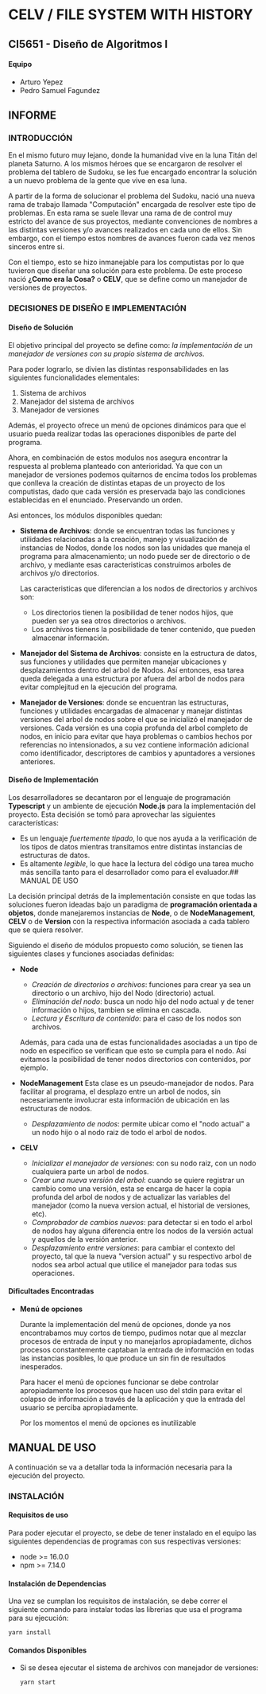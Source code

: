 # CELV / FILE SYSTEM WITH HISTORY
## CI5651 - Diseño de Algoritmos I
#### Equipo
- Arturo Yepez
- Pedro Samuel Fagundez

## INFORME

### INTRODUCCIÓN
En el mismo futuro muy lejano, donde la humanidad vive en la luna Titán del planeta Saturno. A los mismos héroes que se encargaron de resolver el problema del tablero de Sudoku, se les fue encargado encontrar la solución a un nuevo problema de la gente que vive en esa luna.

A partir de la forma de solucionar el problema del Sudoku, nació una nueva rama de trabajo llamada "Computación" encargada de resolver este tipo de problemas. En esta rama se suele llevar una rama de de control muy estricto del avance de sus proyectos, mediante convenciones de nombres a las distintas versiones y/o avances realizados en cada uno de ellos. Sin embargo, con el tiempo estos nombres de avances fueron cada vez menos sinceros entre si.

Con el tiempo, esto se hizo inmanejable para los computistas por lo que tuvieron que diseñar una solución para este problema. De este proceso nació **¿Como era la Cosa?** o **CELV**, que se define como un manejador de versiones de proyectos.

### DECISIONES DE DISEÑO E IMPLEMENTACIÓN

#### Diseño de Solución
El objetivo principal del proyecto se define como: *la implementación de un manejador de versiones con su propio sistema de archivos*.

Para poder lograrlo, se divien las distintas responsabilidades en las siguientes funcionalidades elementales:

1. Sistema de archivos
1. Manejador del sistema de archivos
1. Manejador de versiones

Además, el proyecto ofrece un menú de opciones dinámicos para que el usuario pueda realizar todas las operaciones disponibles de parte del programa.

Ahora, en combinación de estos modulos nos asegura encontrar la respuesta al problema planteado con anterioridad. Ya que con un manejador de versiones podemos quitarnos de encima todos los problemas que conlleva la creación de distintas etapas de un proyecto de los computistas, dado que cada versión es preservada bajo las condiciones establecidas en el enunciado. Preservando un orden.

Asi entonces, los módulos disponibles quedan:
- **Sistema de Archivos**: donde se encuentran todas las funciones y utilidades relacionadas a la creación, manejo y visualización de instancias de Nodos, donde los nodos son las unidades que maneja el programa para almacenamiento; un nodo puede ser de directorio o de archivo, y mediante esas caracteristicas construimos arboles de archivos y/o directorios.

  Las caracteristicas que diferencian a los nodos de directorios y archivos son:
  * Los directorios tienen la posibilidad de tener nodos hijos, que pueden ser ya sea otros directorios o archivos.
  * Los archivos tienens la posibilidade de tener contenido, que pueden almacenar información. 

- **Manejador del Sistema de Archivos**: consiste en la estructura de datos, sus funciones y utilidades que permiten manejar ubicaciones y desplazamientos dentro del arbol de Nodos. Así entonces, esa tarea queda delegada a una estructura por afuera del arbol de nodos para evitar complejitud en la ejecución del programa.
- **Manejador de Versiones**: donde se encuentran las estructuras, funciones y utilidades encargadas de almacenar y manejar distintas versiones del arbol de nodos sobre el que se inicializó el manejador de versiones. Cada versión es una copia profunda del arbol completo de nodos, en inicio para evitar que haya problemas o cambios hechos por referencias no intensionados, a su vez contiene información adicional como identificador, descriptores de cambios y apuntadores a versiones anteriores.

#### Diseño de Implementación

Los desarrolladores se decantaron por el lenguaje de programación **Typescript** y un ambiente de ejecución **Node.js** para la implementación del proyecto. Esta decisión se tomó para aprovechar las siguientes características:
  * Es un lenguaje *fuertemente tipado*, lo que nos ayuda a la verificación de los tipos de datos mientras transitamos entre distintas instancias de estructuras de datos.
  * Es altamente *legible*, lo que hace la lectura del código una tarea mucho más sencilla tanto para el desarrollador como para el evaluador.## MANUAL DE USO

La decisión principal detrás de la implementación consiste en que todas las soluciones fueron ideadas bajo un paradigma de **programación orientada a objetos**, donde manejaremos instancias de **Node**, o de **NodeManagement**, **CELV** o de **Version** con la respectiva información asociada a cada tablero que se quiera resolver.

Siguiendo el diseño de módulos propuesto como solución, se tienen las siguientes clases  y funciones asociadas definidas:

- **Node**
  * *Creación de directorios o archivos*: funciones para crear ya sea un directorio o un archivo, hijo del Nodo (directorio) actual.
  * *Eliminación del nodo*: busca un nodo hijo del nodo actual y de tener información o hijos, tambien se elimina en cascada.
  * *Lectura y Escritura de contenido*: para el caso de los nodos son archivos.

  Además, para cada una de estas funcionalidades asociadas a un tipo de nodo en especifico se verifican que esto se cumpla para el nodo. Así evitamos la posibilidad de tener nodos directorios con contenidos, por ejemplo.

- **NodeManagement**
  Esta clase es un pseudo-manejador de nodos. Para facilitar al programa, el desplazo entre un arbol de nodos, sin necesariamente involucrar esta información de ubicación en las estructuras de nodos.

  * *Desplazamiento de nodos*: permite ubicar como el "nodo actual" a un nodo hijo o al nodo raiz de todo el arbol de nodos.

- **CELV**
  * *Inicializar el manejador de versiones*: con su nodo raiz, con un nodo cualquiera parte un arbol de nodos.
  * *Crear una nueva versión del arbol*: cuando se quiere registrar un cambio como una versión, esta se encarga de hacer la copia profunda del arbol de nodos y de actualizar las variables del manejador (como la nueva version actual, el historial de versiones, etc).
  * *Comprobador de cambios nuevos*: para detectar si en todo el arbol de nodos hay alguna diferencia entre los nodos de la versión actual y aquellos de la versión anterior.
  * *Desplazamiento entre versiones*: para cambiar el contexto del proyecto, tal que la nueva "version actual" y su respectivo arbol de nodos sea arbol actual que utilice el manejador para todas sus operaciones.  


#### Dificultades Encontradas

* **Menú de opciones**

  Durante la implementación del menú de opciones, donde ya nos encontrabamos muy cortos de tiempo, pudimos notar que al mezclar procesos de entrada de input y no manejarlos apropiadamente, dichos procesos constantemente captaban la entrada de información en todas las instancias posibles, lo que produce un sin fin de resultados inesperados.

  Para hacer el menú de opciones funcionar se debe controlar apropiadamente los procesos que hacen uso del stdin para evitar el colapso de información a través de la aplicación y que la entrada del usuario se perciba apropiadamente. 

  Por los momentos el menú de opciones es inutilizable

## MANUAL DE USO

A continuación se va a detallar toda la información necesaria para la ejecución del proyecto.

### INSTALACIÓN
#### Requisitos de uso

Para poder ejecutar el proyecto, se debe de tener instalado en el equipo las siguientes dependencias de programas con sus respectivas versiones:
* node >= 16.0.0
* npm >= 7.14.0

#### Instalación de Dependencias

Una vez se cumplan los requisitos de instalación, se debe correr el siguiente comando para instalar todas las librerias que usa el programa para su ejecución:
```
yarn install
```

#### Comandos Disponibles

* Si se desea ejecutar el sistema de archivos con manejador de versiones:
  ```bash
  yarn start
  ```
